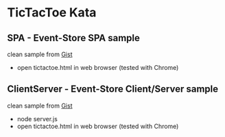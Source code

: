 TicTacToe Kata
====

SPA - Event-Store SPA sample
----
clean sample from [Gist](https://gist.github.com/MikeBild/5926056)

* open tictactoe.html in web browser (tested with Chrome)


ClientServer - Event-Store Client/Server sample
----
clean sample from [Gist](https://gist.github.com/MikeBild/e10f1c3e90ce4d17022a)

* node server.js
* open tictactoe.html in web browser (tested with Chrome)